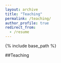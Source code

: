 ```yaml
---
layout: archive
title: "Teaching"
permalink: /teaching/
author_profile: true
redirect_from:
  - /resume
---
```


{% include base_path %}

##Teaching
